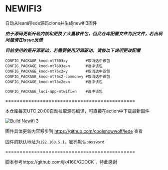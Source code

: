 # NEWIFI3

 自动从lean的lede源码clone并生成newifi3固件 
 
 ***由于源码更新升级内核和更换了大量软件包，但此仓库配置文件为旧文件，若出现问题请在issue反馈***

***目前使用的是开源驱动，若需要使用闭源驱动，请按以下说明更改配置***
```
CONFIG_PACKAGE_kmod-mt7603=y        #取消选中该包
CONFIG_PACKAGE_kmod-mt7603e=n       #选中该包
CONFIG_PACKAGE_kmod-mt76x2=y        #取消选中该包
CONFIG_PACKAGE_kmod-mt76x2-common=y #取消选中该包
CONFIG_PACKAGE_kmod-mt76x2e=n       #选中该包

CONFIG_PACKAGE_luci-app-mtwifi=n    #选中该包
```

=============================================

本仓库每天UTC 20:00自动拉取源码编译，可直接在action中下载最新固件

[![Build Newifi 3](https://github.com/Cathgao/newifi3/actions/workflows/build-gdock.yml/badge.svg)](https://github.com/Cathgao/newifi3/actions/workflows/build-gdock.yml)

固件具体更新内容移步到 https://github.com/coolsnowwolf/lede 查看

固件的默认地址为`192.168.5.1`，密码默认`password`

=============================================

脚本参考https://github.com/ljk4160/GDOCK  ，特此感谢
